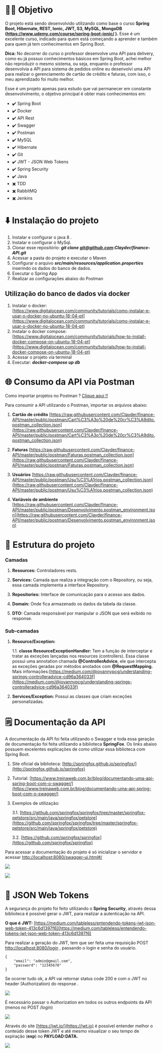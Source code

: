   

# **:fist_right::fist_left: Objetivo**

O projeto está sendo desenvolvido utilizando como base o curso **Spring Boot, Hibernate, REST, Ionic, JWT, S3, MySQL, MongoDB (https://www.udemy.com/course/spring-boot-ionic/ ).** Esse é um excelente curso, indicado para quem está começando a aprender e também para quem já tem conhecimentos em Spring Boot.

**Dica:** No decorrer do curso o professor desenvolve uma API para delivery, como eu já possuo conhecimentos básicos em Spring Boot, achei melhor não reproduzir o mesmo sistema, ou seja, enquanto o professor desenvolvia a API para sistema de pedidos online eu desenvolvi uma API para realizar o gerenciamento de cartão de crédito e faturas, com isso, o meu aprendizado foi muito melhor.

Esse é um projeto apenas para estudo que vai permanecer em constante desenvolvimento, o objetivo principal é obter mais conhecimentos em:

-   :heavy_check_mark: Spring Boot
-   :heavy_check_mark: Docker
-   :heavy_check_mark: API Rest
-   :heavy_check_mark: Swagger
-  :heavy_check_mark:  Postman
-   :heavy_check_mark: MySQL
-   :heavy_check_mark: Hibernate
-   :heavy_check_mark: Git
-   :heavy_check_mark: JWT - JSON Web Tokens
-   :heavy_check_mark: Spring Security
-   :heavy_check_mark: Java
-   :heavy_multiplication_x: TDD
-   :heavy_multiplication_x: RabbitMQ
-   :heavy_multiplication_x: Jenkins
    
# **:arrow_down: Instalação do projeto**

1.  Instalar e configurar o java 8 .
2.  Instalar e configurar o MySql.
3.  Clonar esse repositório: **_git clone git@github.com:Clayder/finance-API.git_**
4.  Acessar a pasta do projeto e executar o Maven
5.  Configurar o arquivo **_src/main/resources/application.properties_** inserindo os dados do banco de dados.
6.  Executar o Spring App
7.  Realizar as configurações abaixo do Postman
    
## **Utilização do banco de dados via docker**

1.  Instalar o docker: [https://www.digitalocean.com/community/tutorials/como-instalar-e-usar-o-docker-no-ubuntu-18-04-pt](https://www.digitalocean.com/community/tutorials/como-instalar-e-usar-o-docker-no-ubuntu-18-04-pt)
2.  Instalar o docker compose: [https://www.digitalocean.com/community/tutorials/how-to-install-docker-compose-on-ubuntu-18-04-pt](https://www.digitalocean.com/community/tutorials/how-to-install-docker-compose-on-ubuntu-18-04-pt)
3.  Acessar o projeto via terminal
4.  Executar: **_docker-compose up db_**
    

# **:globe_with_meridians: Consumo da API via Postman**

Como importar projetos no Postman ? [Clique aqui !!](https://nfe.io/docs/comum/postman/)

Para consumir a API utilizando o Postman, importar os arquivos abaixo: 

 1. **Cartão de crédito** [https://raw.githubusercontent.com/Clayder/finance-API/master/public/postman/Cart%C3%A3o%20de%20cr%C3%A9dito.postman_collection.json](https://raw.githubusercontent.com/Clayder/finance-API/master/public/postman/Cart%C3%A3o%20de%20cr%C3%A9dito.postman_collection.json)
 
 2. **Faturas** [https://raw.githubusercontent.com/Clayder/finance-API/master/public/postman/Faturas.postman_collection.json](https://raw.githubusercontent.com/Clayder/finance-API/master/public/postman/Faturas.postman_collection.json)
 
 3. **Usuários** [https://raw.githubusercontent.com/Clayder/finance-API/master/public/postman/Usu%C3%A1rios.postman_collection.json](https://raw.githubusercontent.com/Clayder/finance-API/master/public/postman/Usu%C3%A1rios.postman_collection.json)

4. **Variáveis de ambiente** [https://raw.githubusercontent.com/Clayder/finance-API/master/public/postman/Desenvolvimento.postman_environment.json](https://raw.githubusercontent.com/Clayder/finance-API/master/public/postman/Desenvolvimento.postman_environment.json)

# **:open_file_folder: Estrutura do projeto**

### Camadas

1.  **Resources:** Controladores rests.
    
2.  **Services:** Camada que realiza a integração com o Repository, ou seja, essa camada implementa a interface Repository.
    
3.  **Repositories:** Interface de comunicação para o acesso aos dados.
    
4.  **Domain:** Onde fica armazenado os dados da tabela da classe.
    
5.  **DTO:** Camada responsável por manipular o JSON que será exibido no response.
    
### Sub-camadas

1.  **Resource/Exception:**

	1.1. **classe ResourceExceptionHandler:** Tem a função de interceptar e tratar as exceções lançadas nos resources (controllers). Essa classe possui uma annotation chamada **@ControllerAdvice**, ele que intercepta as exceções geradas por métodos anotados com **@RequestMapping.** Mais informações:[https://medium.com/@jovannypcg/understanding-springs-controlleradvice-cd96a364033f](https://medium.com/@jovannypcg/understanding-springs-controlleradvice-cd96a364033f)
    
3.  **Services/Exception:** Possui as classes que criam exceções personalizadas.
  
# **:spiral_notepad: Documentação da API**

A documentação da API foi feita utilizando o Swagger e toda essa geração de documentação foi feita utilizando a biblioteca **SpringFox**. Os links abaixo possuem excelentes explicações de como utilizar essa biblioteca com Spring Boot.

1.  Site oficial da biblioteca: [http://springfox.github.io/springfox/](http://springfox.github.io/springfox)
2.  Tutorial: [https://www.treinaweb.com.br/blog/documentando-uma-api-spring-boot-com-o-swagger/](https://www.treinaweb.com.br/blog/documentando-uma-api-spring-boot-com-o-swagger/)
3.  Exemplos de utilização:

    3.1.  [https://github.com/springfox/springfox/tree/master/springfox-petstore/src/main/java/springfox/petstore](https://github.com/springfox/springfox/tree/master/springfox-petstore/src/main/java/springfox/petstore)
    
    3.2.  [https://github.com/springfox/springfox](https://github.com/springfox/springfox)
    

Para acessar a documentação do projeto é só inicializar o servidor e acessar [http://localhost:8080/swagger-ui.html#/](http://localhost:8080/swagger-ui.html#)

  

![](https://github.com/Clayder/finance-API/blob/master/public/img/swagger/swagger.png?raw=true)

  

  

![](https://github.com/Clayder/finance-API/blob/master/public/img/swagger/utilizando-swagger.gif?raw=true)

  

# **:closed_lock_with_key: JSON Web Tokens**

A segurança do projeto foi feito utilizando o **Spring Security**, através dessa biblioteca é possível gerar o JWT, para realizar a autenticação na API.

**O que é JWT:** [https://medium.com/tableless/entendendo-tokens-jwt-json-web-token-413c6d1397f6](https://medium.com/tableless/entendendo-tokens-jwt-json-web-token-413c6d1397f6)

Para realizar a geração do JWT, tem que ser feita uma requisição POST [http://localhost:8080/login](http://localhost:8080/login) , passando o login e senha do usuário.

    {
        "email": "admin@gmail.com",
        "password": "12345678"
    }


Se ocorrer tudo ok, a API vai retornar status code 200 e com o JWT no header (Authorization) do response .


![](https://github.com/Clayder/finance-API/blob/master/public/img/jwt/gerando-jwt.gif?raw=true)


É necessário passar o Authorization em todos os outros endpoints da API (menos no POST /login)


![](https://github.com/Clayder/finance-API/blob/master/public/img/jwt/utilizando-jwt.gif?raw=true)

Através do site [https://jwt.io/](https://jwt.io) é possível entender melhor o conteúdo desse token JWT e até mesmo visualizar o seu tempo de expiração (**exp**) no **PAYLOAD:DATA.**

![](https://github.com/Clayder/finance-API/blob/master/public/img/jwt/jwtio.gif?raw=true)

